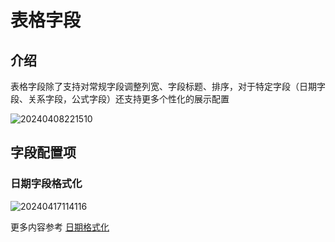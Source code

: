 # 表格字段

## 介绍

表格字段除了支持对常规字段调整列宽、字段标题、排序，对于特定字段（日期字段、关系字段，公式字段）还支持更多个性化的展示配置

![20240408221510](https://nocobase-docs.oss-cn-beijing.aliyuncs.com/20240408221510.png)

## 字段配置项

### 日期字段格式化

![20240417114116](https://nocobase-docs.oss-cn-beijing.aliyuncs.com/20240417114116.png)

更多内容参考 [日期格式化](/handbook/ui/fields/specific/date-picker)


